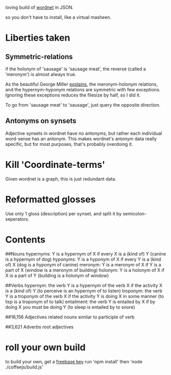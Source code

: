 

loving build of [wordnet](http://wordnet.princeton.edu/) in JSON.

so you don't have to install, like a virtual masheen.


# Liberties taken

## Symmetric-relations
if the holonym of 'sausage' is 'sausage meat', the reverse (called a 'meronym') is almost always true.

As the beautiful George Miller [explains](http://books.google.ca/books?id=Rehu8OOzMIMC), the meronym-holonym relations, and the hypernym-hyponym relations are symmetric with few exceptions. Ignoring these exceptions reduces the filesize by half, so I did it.

To go from 'sausage meat' to 'sausage', just query the opposite direction.

## Antonyms on synsets
Adjective synsets in wordnet have no antonyms, but rather each individual word-sense has an antonym. This makes wordnet's antonym data really specific, but for most purposes, that's probably overdoing it.

# Kill 'Coordinate-terms'
Given wordnet is a graph, this is just redundant data.

# Reformatted glosses
Use only 1 gloss (description) per synset, and split it by semicolon-seperators.






# Contents

##Nouns
hypernyms: Y is a hypernym of X if every X is a (kind of) Y (canine is a hypernym of dog)
hyponyms: Y is a hyponym of X if every Y is a (kind of) X (dog is a hyponym of canine)
meronym: Y is a meronym of X if Y is a part of X (window is a meronym of building)
holonym: Y is a holonym of X if X is a part of Y (building is a holonym of window)

##Verbs
hypernym: the verb Y is a hypernym of the verb X if the activity X is a (kind of) Y (to perceive is an hypernym of to listen)
troponym: the verb Y is a troponym of the verb X if the activity Y is doing X in some manner (to lisp is a troponym of to talk)
entailment: the verb Y is entailed by X if by doing X you must be doing Y (to sleep is entailed by to snore)

##18,156 Adjectives
related nouns
similar to
participle of verb


##3,621 Adverbs
root adjectives


# roll your own build
to build your own, get a [freebase key](https://code.google.com/apis/console/?pli=1)
run 'npm install'
then 'node ./coffeejs/build.js'